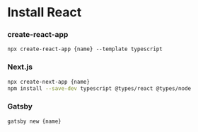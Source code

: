 # Install React

### create-react-app

```
npx create-react-app {name} --template typescript
```

<!-- TODO: Check whether it works -->
### Next.js

```bash
npx create-next-app {name}
npm install --save-dev typescript @types/react @types/node
```

<!-- TODO: Continue with gatsby -->
### Gatsby

```bash
gatsby new {name}
```